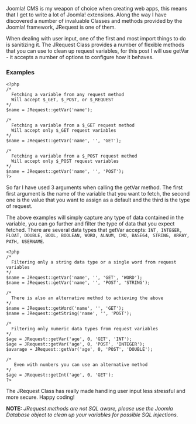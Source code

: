 Joomla! CMS is my weapon of choice when creating web apps, this means that I get to write a lot of Joomla! extensions. Along the way I have discovered a number of invaluable Classes and methods provided by the Joomla! framework, JRequest is one of them.

When dealing with user input, one of the first and most import things to do is sanitizing it. The JRequest Class provides a number of flexible methods that you can use to clean up request variables, for this post I will use getVar - it accepts a number of options to configure how it behaves.

### Examples

    <?php
    /*
      Fetching a variable from any request method
      Will accept $_GET, $_POST, or $_REQUEST
    */
    $name = JRequest::getVar('name');
 
    /*
      Fetching a variable from a $_GET request method
      Will accept only $_GET request variables
    */
    $name = JRequest::getVar('name', '', 'GET');
 
    /*
      Fetching a variable from a $_POST request method
      Will accept only $_POST request variables
    */
    $name = JRequest::getVar('name', '', 'POST');
    ?>
    
So far I have used 3 arguments when calling the getVar method. The first first argument is the name of the variable that you want to fetch, the second one is the value that you want to assign as a default and the third is the type of request.

The above examples will simply capture any type of data contained in the variable, you can go further and filter the type of data that you expect fetched. There are several data types that getVar accepts:
`INT, INTEGER, FLOAT, DOUBLE, BOOL, BOOLEAN, WORD, ALNUM, CMD, BASE64, STRING, ARRAY, PATH, USERNAME`.

    <?php
    /*
      Filtering only a string data type or a single word from request variables
    */
    $name = JRequest::getVar('name', '', 'GET', 'WORD');
    $name = JRequest::getVar('name', '', 'POST', 'STRING');
 
    /*
      There is also an alternative method to achieving the above
    */
    $name = JRequest::getWord('name', '', 'GET');
    $name = JRequest::getString('name', '', 'POST');
 
    /*
      Filtering only numeric data types from request variables
    */
    $age = JRequest::getVar('age', 0, 'GET', 'INT');
    $age = JRequest::getVar('age', 0, 'POST', 'INTEGER');
    $avarage = JRequest::getVar('age', 0, 'POST', 'DOUBLE');
 
    /*
       Even with numbers you can use an alternative method
    */
    $age = JRequest::getInt('age', 0, 'GET');
    ?>
    
The JRequest Class has really made handling user input less stressful and more secure. Happy coding!

**NOTE:** *JRequest methods are not SQL aware, please use the Joomla Database object to clean up your variables for possible SQL injections*.
